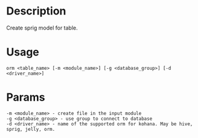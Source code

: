 # Description
Create sprig model for table.

# Usage
	orm <table_name> [-m <module_name>] [-g <database_group>] [-d <driver_name>]

# Params
	-m <module_name> - create file in the input module
	-g <database_group> - use group to connect to database
	-d <driver_name> - name of the supported orm for kohana. May be hive, sprig, jelly, orm.